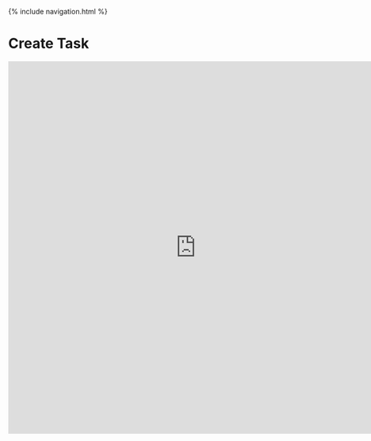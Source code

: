 {% include navigation.html %}

# Create Task

<iframe frameborder="0" width="150%" height="750px" src="https://replit.com/@JacksonGolding/Jackson-Golding-1?lite=true"></iframe>
